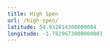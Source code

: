 ```yaml
---
title: High Spen
url: /high-spen/
latitude: 54.932814300000004
longitude: -1.7829673000000001
---
```

